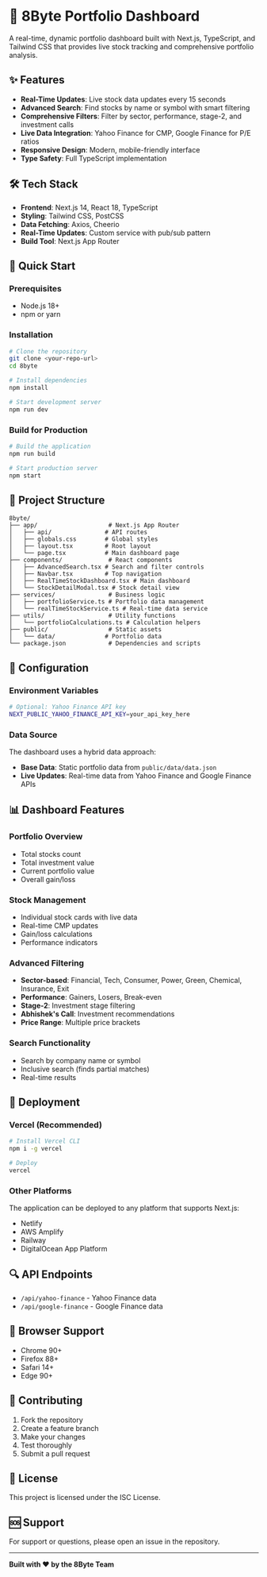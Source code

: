 # 🚀 8Byte Portfolio Dashboard

A real-time, dynamic portfolio dashboard built with Next.js, TypeScript, and Tailwind CSS that provides live stock tracking and comprehensive portfolio analysis.

## ✨ Features

- **Real-Time Updates**: Live stock data updates every 15 seconds
- **Advanced Search**: Find stocks by name or symbol with smart filtering
- **Comprehensive Filters**: Filter by sector, performance, stage-2, and investment calls
- **Live Data Integration**: Yahoo Finance for CMP, Google Finance for P/E ratios
- **Responsive Design**: Modern, mobile-friendly interface
- **Type Safety**: Full TypeScript implementation

## 🛠️ Tech Stack

- **Frontend**: Next.js 14, React 18, TypeScript
- **Styling**: Tailwind CSS, PostCSS
- **Data Fetching**: Axios, Cheerio
- **Real-Time Updates**: Custom service with pub/sub pattern
- **Build Tool**: Next.js App Router

## 🚀 Quick Start

### Prerequisites
- Node.js 18+ 
- npm or yarn

### Installation
```bash
# Clone the repository
git clone <your-repo-url>
cd 8byte

# Install dependencies
npm install

# Start development server
npm run dev
```

### Build for Production
```bash
# Build the application
npm run build

# Start production server
npm start
```

## 📁 Project Structure

```
8byte/
├── app/                    # Next.js App Router
│   ├── api/               # API routes
│   ├── globals.css        # Global styles
│   ├── layout.tsx         # Root layout
│   └── page.tsx           # Main dashboard page
├── components/             # React components
│   ├── AdvancedSearch.tsx # Search and filter controls
│   ├── Navbar.tsx         # Top navigation
│   ├── RealTimeStockDashboard.tsx # Main dashboard
│   └── StockDetailModal.tsx # Stock detail view
├── services/               # Business logic
│   ├── portfolioService.ts # Portfolio data management
│   └── realTimeStockService.ts # Real-time data service
├── utils/                  # Utility functions
│   └── portfolioCalculations.ts # Calculation helpers
├── public/                 # Static assets
│   └── data/              # Portfolio data
└── package.json            # Dependencies and scripts
```

## 🔧 Configuration

### Environment Variables
```bash
# Optional: Yahoo Finance API key
NEXT_PUBLIC_YAHOO_FINANCE_API_KEY=your_api_key_here
```

### Data Source
The dashboard uses a hybrid data approach:
- **Base Data**: Static portfolio data from `public/data/data.json`
- **Live Updates**: Real-time data from Yahoo Finance and Google Finance APIs

## 📊 Dashboard Features

### Portfolio Overview
- Total stocks count
- Total investment value
- Current portfolio value
- Overall gain/loss

### Stock Management
- Individual stock cards with live data
- Real-time CMP updates
- Gain/loss calculations
- Performance indicators

### Advanced Filtering
- **Sector-based**: Financial, Tech, Consumer, Power, Green, Chemical, Insurance, Exit
- **Performance**: Gainers, Losers, Break-even
- **Stage-2**: Investment stage filtering
- **Abhishek's Call**: Investment recommendations
- **Price Range**: Multiple price brackets

### Search Functionality
- Search by company name or symbol
- Inclusive search (finds partial matches)
- Real-time results

## 🚀 Deployment

### Vercel (Recommended)
```bash
# Install Vercel CLI
npm i -g vercel

# Deploy
vercel
```

### Other Platforms
The application can be deployed to any platform that supports Next.js:
- Netlify
- AWS Amplify
- Railway
- DigitalOcean App Platform

## 🔍 API Endpoints

- `/api/yahoo-finance` - Yahoo Finance data
- `/api/google-finance` - Google Finance data

## 📱 Browser Support

- Chrome 90+
- Firefox 88+
- Safari 14+
- Edge 90+

## 🤝 Contributing

1. Fork the repository
2. Create a feature branch
3. Make your changes
4. Test thoroughly
5. Submit a pull request

## 📄 License

This project is licensed under the ISC License.

## 🆘 Support

For support or questions, please open an issue in the repository.

---

**Built with ❤️ by the 8Byte Team**

